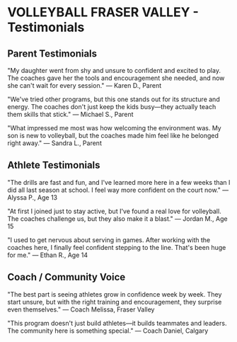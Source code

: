 # VOLLEYBALL FRASER VALLEY - Testimonials

## Parent Testimonials

"My daughter went from shy and unsure to confident and excited to play. The coaches gave her the tools and encouragement she needed, and now she can't wait for every session."
— Karen D., Parent

"We've tried other programs, but this one stands out for its structure and energy. The coaches don't just keep the kids busy—they actually teach them skills that stick."
— Michael S., Parent

"What impressed me most was how welcoming the environment was. My son is new to volleyball, but the coaches made him feel like he belonged right away."
— Sandra L., Parent

## Athlete Testimonials

"The drills are fast and fun, and I've learned more here in a few weeks than I did all last season at school. I feel way more confident on the court now."
— Alyssa P., Age 13

"At first I joined just to stay active, but I've found a real love for volleyball. The coaches challenge us, but they also make it a blast."
— Jordan M., Age 15

"I used to get nervous about serving in games. After working with the coaches here, I finally feel confident stepping to the line. That's been huge for me."
— Ethan R., Age 14

## Coach / Community Voice

"The best part is seeing athletes grow in confidence week by week. They start unsure, but with the right training and encouragement, they surprise even themselves."
— Coach Melissa, Fraser Valley

"This program doesn't just build athletes—it builds teammates and leaders. The community here is something special."
— Coach Daniel, Calgary
